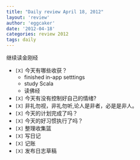 ```yaml
---
title: "Daily review April 18, 2012" 
layout: 'review'
author: 'eggcaker'
date: '2012-04-18'
categories: review 2012
tags: daily
---
```



继续读金刚经

  * `[X]` 今天有哪些收获？ 
    * finished in-app setttings 
    * study Scala 
    * 读佛经 
  * `[X]` 今天有没有控制好自己的情绪? 
  * `[X]` 非礼勿视，非礼勿听,论人是非者，必是是非人。 
  * `[X]` 今天的计划完成了吗？ 
  * `[X]` 今天的好习惯执行了吗？ 
  * `[X]` 整理收集篮 
  * `[X]` 写日记 
  * `[X]` 记账 
  * `[X]` 发布日志草稿 

